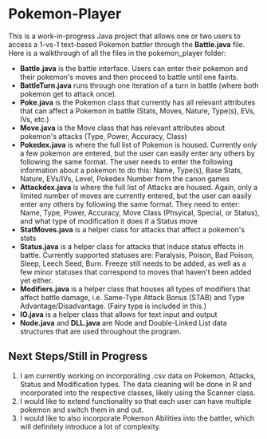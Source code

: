 # Pokemon-Player
This is a work-in-progress Java project that allows one or two users to access a 1-vs-1 text-based Pokemon battler through the **Battle.java** file. Here is a walkthrough of all the files in the pokemon_player folder:
- **Battle.java** is the battle interface. Users can enter their pokemon and their pokemon's moves and then proceed to battle until one faints.
- **BattleTurn.java** runs through one iteration of a turn in battle (where both pokemon get to attack once).
- **Poke.java** is the Pokemon class that currently has all relevant attributes that can affect a Pokemon in battle (Stats, Moves, Nature, Type(s), EVs, IVs, etc.)
- **Move.java** is the Move class that has relevant attributes about pokemon's attacks (Type, Power, Accuracy, Class)
- **Pokedex.java** is where the full list of Pokemon is housed. Currently only a few pokemon are entered, but the user can easily enter any others by following the same format. The user needs to enter the following information about a pokemon to do this: Name, Type(s), Base Stats, Nature, EVs/IVs, Level, Pokedex Number from the canon games
- **Attackdex.java** is where the full list of Attacks are housed. Again, only a limited number of moves are currently entered, but the user can easily enter any others by following the same format. They need to enter: Name, Type, Power, Accuracy, Move Class (Phsyical, Special, or Status), and what type of modification it does if a Status move
- **StatMoves.java** is a helper class for attacks that affect a pokemon's stats
- **Status.java** is a helper class for attacks that induce status effects in battle. Currently supported statuses are: Paralysis, Poison, Bad Poison, Sleep, Leech Seed, Burn. Freeze still needs to be added, as well as a few minor statuses that correspond to moves that haven't been added yet either.
- **Modifiers.java** is a helper class that houses all types of modifiers that affect battle damage, i.e. Same-Type Attack Bonus (STAB) and Type Advantage/Disadvantage. (Fairy type is included in this.)
- **IO.java** is a helper class that allows for text input and output
- **Node.java** and **DLL.java** are Node and Double-Linked List data structures that are used throughout the program.

## Next Steps/Still in Progress
1. I am currently working on incorporating .csv data on Pokemon, Attacks, Status and Modification types. The data cleaning will be done in R and incorporated into the respective classes, likely using the Scanner class.
2. I would like to extend functionality so that each user can have multiple pokemon and switch them in and out.
3. I would like to also incorporate Pokemon Abilities into the battler, which will definitely introduce a lot of complexity.
